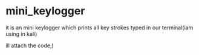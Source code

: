 # mini_keylogger

it is an mini keylogger which prints all key strokes typed in our terminal(iam using in kali)

ill attach the code;)
